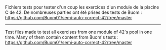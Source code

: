 Fichiers tests pour tester d'un coup les exercices d'un module de la piscine C de 42.
De nombreuses parties ont été prises des tests de Buom : https://github.com/Buom01/semi-auto-correct-42/tree/master

-------------------------------------------------------------------------------------
Test files made to test all exercises from one module of 42's pool in one time.
Many of them contain content from Buom's tests : https://github.com/Buom01/semi-auto-correct-42/tree/master
